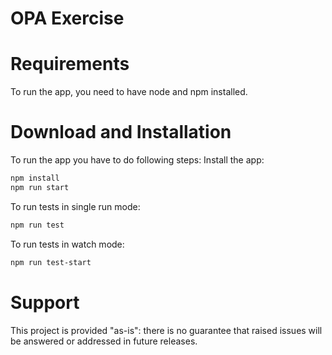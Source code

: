 # OPA Exercise

# Requirements
To run the app, you need to have node and npm installed.

# Download and Installation
To run the app you have to do following steps:
Install the app:

```bash
npm install
npm run start
```
To run tests in single run mode:
```bash
npm run test
```
To run tests in watch mode:
```bash
npm run test-start
```
# Support
This project is provided "as-is": there is no guarantee that raised issues will be answered or addressed in future releases.
